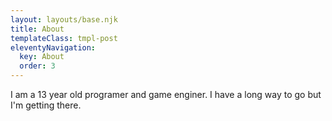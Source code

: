 ```yaml
---
layout: layouts/base.njk
title: About
templateClass: tmpl-post
eleventyNavigation:
  key: About
  order: 3
---
```


I am a 13 year old programer and game enginer. I have a long way to go but I'm getting there.
